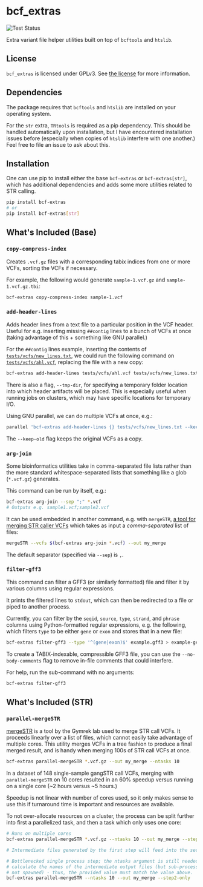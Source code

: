 # bcf_extras

![Test Status](https://github.com/davidlougheed/bcf_extras/workflows/Tests/badge.svg)

Extra variant file helper utilities built on top of `bcftools` and `htslib`.


## License

`bcf_extras` is licensed under GPLv3. See [the license](./LICENSE) for more 
information.


## Dependencies

The package requires that `bcftools` and `htslib` are installed on your 
operating system.

For the `str` extra, `TRtools` is required as a pip dependency. This should be
handled automatically upon installation, but I have encountered installation 
issues before (especially when copies of `htslib` interfere with one another.)
Feel free to file an issue to ask about this.


## Installation

One can use pip to install either the base `bcf-extras` or `bcf-extras[str]`,
which has additional dependencies and adds some more utilities related to STR
calling.

```bash
pip install bcf-extras
# or
pip install bcf-extras[str]
```


## What's Included (Base)

### `copy-compress-index`

Creates `.vcf.gz` files with a corresponding tabix indices from one or more 
VCFs, sorting the VCFs if necessary.

For example, the following would generate `sample-1.vcf.gz` and `sample-1.vcf.gz.tbi`:

```bash
bcf-extras copy-compress-index sample-1.vcf
```

### `add-header-lines`

Adds header lines from a text file to a particular position in the VCF header.
Useful for e.g. inserting missing `##contig` lines to a bunch of VCFs at once
(taking advantage of this + something like GNU parallel.)

For the `##contig` lines example, inserting the contents of 
[`tests/vcfs/new_lines.txt`](tests/vcfs/new_lines.txt), we could run the 
following command on [`tests/vcfs/ahl.vcf`](tests/vcfs/ahl.vcf), replacing the 
file with a new copy:

```bash
bcf-extras add-header-lines tests/vcfs/ahl.vcf tests/vcfs/new_lines.txt
```

There is also a flag, `--tmp-dir`, for specifying a temporary folder location
into which header artifacts will be placed. This is especially useful when 
running jobs on clusters, which may have specific locations for temporary I/O.

Using GNU parallel, we can do multiple VCFs at once, e.g.:

```bash
parallel 'bcf-extras add-header-lines {} tests/vcfs/new_lines.txt --keep-old' ::: /path/to/my/vcfs/*.vcf
```

The `--keep-old` flag keeps the original VCFs as a copy.

### `arg-join`

Some bioinformatics utilities take in comma-separated file lists rather than 
the more standard whitespace-separated lists that something like a glob 
(`*.vcf.gz`) generates.

This command can be run by itself, e.g.:

```bash
bcf-extras arg-join --sep ";" *.vcf
# Outputs e.g. sample1.vcf;sample2.vcf
```

It can be used embedded in another command, e.g. with `mergeSTR`,
[a tool for merging STR caller VCFs](https://github.com/gymreklab/TRTools)
which takes as input a *comma-separated* list of files:

```bash
mergeSTR --vcfs $(bcf-extras arg-join *.vcf) --out my_merge
```

The default separator (specified via `--sep`) is `,`.

### `filter-gff3`

This command can filter a GFF3 (or similarly formatted) file and filter it
by various columns using regular expressions.

It prints the filtered lines to `stdout`, which can then be redirected to a 
file or piped to another process.

Currently, you can filter by the `seqid`, `source`, `type`, `strand`, and 
`phrase` columns using Python-formatted regular expressions, e.g. the 
following, which filters `type` to be either `gene` or `exon` and stores that
in a new file:

```bash
bcf-extras filter-gff3 --type '^(gene|exon)$' example.gff3 > example-genes-exons.gff3
```

To create a TABIX-indexable, compressible GFF3 file, you can use the 
`--no-body-comments` flag to remove in-file comments that could interfere.

For help, run the sub-command with no arguments:

```bash
bcf-extras filter-gff3
```


## What's Included (STR)

### `parallel-mergeSTR`

[mergeSTR](https://github.com/gymreklab/TRTools) is a tool by the Gymrek lab
used to merge STR call VCFs. It proceeds linearly over a list of files, which
cannot easily take advantage of multiple cores. This utility merges VCFs in a 
tree fashion to produce a final merged result, and is handy when merging 100s
of STR call VCFs at once.

```bash
bcf-extras parallel-mergeSTR *.vcf.gz --out my_merge --ntasks 10
```

In a dataset of 148 single-sample gangSTR call VCFs, merging with 
`parallel-mergeSTR` on 10 cores resulted in an 60% speedup versus
running on a single core (~2 hours versus ~5 hours.)

Speedup is not linear with number of cores used, so it only makes sense to use
this if turnaround time is important and resources are available.

To not over-allocate resources on a cluster, the process can be split further
into first a parallelized task, and then a task which only uses one core:

```bash
# Runs on multiple cores
bcf-extras parallel-mergeSTR *.vcf.gz --ntasks 10 --out my_merge --step1-only

# Intermediate files generated by the first step will feed into the second step.

# Bottlenecked single process step; the ntasks argument is still needed to 
# calculate the names of the intermediate output files (but sub-processes are 
# not spawned) - thus, the provided value must match the value above.
bcf-extras parallel-mergeSTR --ntasks 10 --out my_merge --step2-only
```
